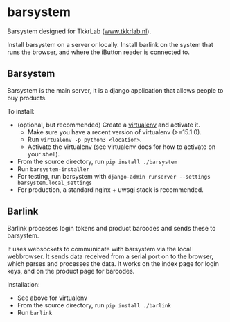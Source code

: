 # barsystem

Barsystem designed for TkkrLab (www.tkkrlab.nl).

Install barsystem on a server or locally.
Install barlink on the system that runs the browser, and where the iButton reader is connected to.

## Barsystem
Barsystem is the main server, it is a django application that allows people to buy products.

To install:
* (optional, but recommended) Create a [virtualenv](https://virtualenv.pypa.io/en/stable/) and activate it.
  * Make sure you have a recent version of virtualenv (>=15.1.0).
  * Run `virtualenv -p python3 <location>`.
  * Activate the virtualenv (see virtualenv docs for how to activate on your shell).
* From the source directory, run `pip install ./barsystem`
* Run `barsystem-installer`
* For testing, run barsystem with `django-admin runserver --settings barsystem.local_settings`
* For production, a standard nginx + uwsgi stack is recommended.
  
## Barlink
Barlink processes login tokens and product barcodes and sends these to barsystem.

It uses websockets to communicate with barsystem via the local webbrowser.
It sends data received from a serial port on to the browser, which parses and processes the data.
It works on the index page for login keys, and on the product page for barcodes.

Installation:
* See above for virtualenv
* From the source directory, run `pip install ./barlink`
* Run `barlink`

